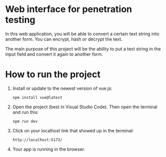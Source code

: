 # Web interface for penetration testing
In this web application, you will be able to convert a certain text string into another form. 
You can encrypt, hash or decrypt the text. 

The main purpose of this project will be the ability to put a text string in the input field and convert it again to another form.

# How to run the project

1. Install or update to the newest version of vue.js:

   ```npm install vue@latest```

2. Open the project (best in Visual Studio Code). Then open the terminal and run this:

   ```npm run dev```

3. Click on your localhost link that showed up in the terminal:

   ```http://localhost:5173/```

4. Your app is running in the browser.
 
